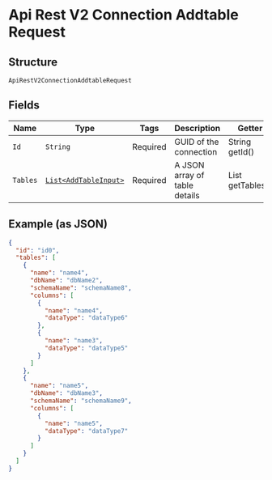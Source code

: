 
# Api Rest V2 Connection Addtable Request

## Structure

`ApiRestV2ConnectionAddtableRequest`

## Fields

| Name | Type | Tags | Description | Getter | Setter |
|  --- | --- | --- | --- | --- | --- |
| `Id` | `String` | Required | GUID of the connection | String getId() | setId(String id) |
| `Tables` | [`List<AddTableInput>`](/doc/models/add-table-input.md) | Required | A JSON array of table details | List<AddTableInput> getTables() | setTables(List<AddTableInput> tables) |

## Example (as JSON)

```json
{
  "id": "id0",
  "tables": [
    {
      "name": "name4",
      "dbName": "dbName2",
      "schemaName": "schemaName8",
      "columns": [
        {
          "name": "name4",
          "dataType": "dataType6"
        },
        {
          "name": "name3",
          "dataType": "dataType5"
        }
      ]
    },
    {
      "name": "name5",
      "dbName": "dbName3",
      "schemaName": "schemaName9",
      "columns": [
        {
          "name": "name5",
          "dataType": "dataType7"
        }
      ]
    }
  ]
}
```

